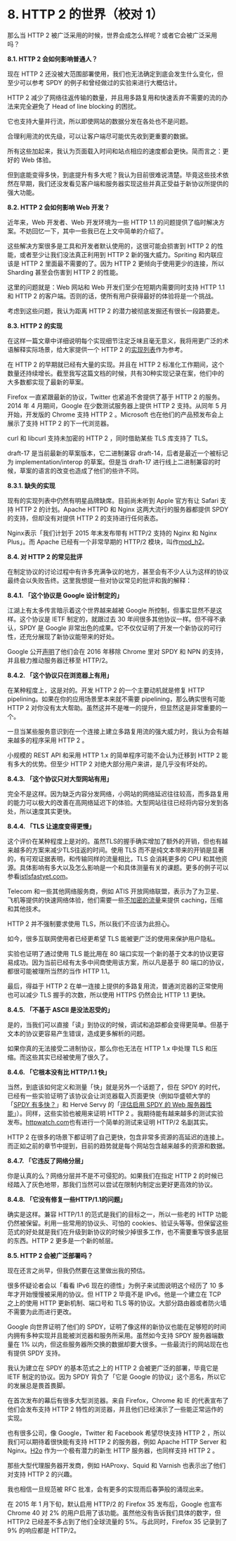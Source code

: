 # 8. HTTP 2 的世界（校对 1）

那么当 HTTP 2 被广泛采用的时候，世界会成怎么样呢？或者它会被广泛采用吗？

**8.1. HTTP 2 会如何影响普通人？**

现在 HTTP 2 还没被大范围部署使用，我们也无法确定到底会发生什么变化，但至少可以参考 SPDY 的例子和曾经做过的实验来进行大概估计。

HTTP 2 减少了网络往返传输的数量，并且用多路复用和快速丢弃不需要的流的办法来完全避免了 Head of line blocking 的困扰。

它也支持大量并行流，所以即使网站的数据分发在各处也不是问题。

合理利用流的优先级，可以让客户端尽可能优先收到更重要的数据。

所有这些加起来，我认为页面载入时间和站点相应的速度都会更快。简而言之：更好的 Web 体验。

但到底能变得多快，到底提升有多大呢？我认为目前很难说清楚。毕竟这些技术依然在早期，我们还没发看见客户端和服务器实现这些并真正受益于新协议所提供的强大功能。

**8.2. HTTP 2 会如何影响 Web 开发？**

近年来，Web 开发者、Web 开发环境为一些 HTTP 1.1 的问题提供了临时解决方案。不妨回忆一下，其中一些我已在上文中简单的介绍了。

这些解决方案很多是工具和开发者默认使用的，这很可能会损害到 HTTP 2 的性能，或者至少让我们没法真正利用到 HTTP 2 新的强大威力。Spriting 和内联应该是 HTTP 2 里面最不需要的了。因为 HTTP 2 更倾向于使用更少的连接，所以 Sharding 甚至会伤害到 HTTP 2 的性能。

这里的问题就是：Web 网站和 Web 开发们至少在短期内需要同时支持 HTTP 1.1 和 HTTP 2 的客户端。否则的话，使所有用户获得最好的体验将是一个挑战。

考虑到这些问题，我认为距离 HTTP 2 的潜力被彻底发掘还有很长一段路要走。

**8.3. HTTP 2 的实现**

在这样一篇文章中详细说明每个实现细节注定乏味且毫无意义，我将用更广泛的术语解释实际场景，给大家提供一个 HTTP 2 的[实现列表](https://github.com/http2/http2-spec/wiki/Implementations)作为参考。

在 HTTP 2 的早期就已经有大量的实现。并且在 HTTP 2 标准化工作期间，这个数量还持续增长。截至我写这篇文档的时候，共有30种实现记录在案，他们中的大多数都实现了最新的草案。

Firefox 一直紧跟最新的协议，Twitter 也紧追不舍提供了基于 HTTP 2 的服务。2014 年 4 月期间，Google 在少数测试服务器上提供 HTTP 2 支持。从同年 5 月开始，开发版的 Chrome 支持 HTTP 2 。Microsoft 也在他们的产品预发布会上展示了支持 HTTP 2 的下一代浏览器。

curl 和 libcurl 支持未加密的 HTTP 2 ，同时借助某些 TLS 库支持了 TLS。

draft-17 是当前最新的草案版本，它二进制兼容 draft-14，后者是最近一个被标记为 implementation/interop 的草案。但是当 draft-17 进行线上二进制兼容的时候，草案的语言的改变也造成了他们的些许不同。<!-- 这段需要review --><!-- reviewed by @Jury_Xiong -->

**8.3.1. 缺失的实现**

现有的实现列表中仍然有明星品牌缺席。目前尚未听到 Apple 官方有让 Safari 支持 HTTP 2 的计划。Apache HTTPD 和 Nginx 这两大流行的服务器都提供 SPDY 的支持，但却没有对提供 HTTP 2 的支持进行任何表态。

Nginx表示「我们计划于 2015 年末发布带有 HTTP/2 支持的 Nginx 和 Nginx Plus」。而 Apache 已经有一个非常早期的 HTTP/2 模块，叫作[mod_h2](https://icing.github.io/mod_h2/)。

**8.4. 对 HTTP 2 的常见批评**

在制定协议的讨论过程中有许多充满争议的地方，甚至会有不少人认为这样的协议最终会以失败告终。这里我想提一些对协议常见的批评和我的解释：

**8.4.1. 「这个协议是 Google 设计制定的」**

江湖上有太多传言暗示着这个世界越来越被 Google 所控制，但事实显然不是这样。这个协议是 IETF 制定的，就跟过去 30 年间很多其他协议一样。但不得不承认，SPDY 是 Google 非常出色的成果。它不仅仅证明了开发一个新协议的可行性，还充分展现了新协议能带来的好处。

Google 公开[声明](http://blog.chromium.org/2015/02/hello-http2-goodbye-spdy-http-is_9.html)了他们会在 2016 年移除 Chrome 里对 SPDY 和 NPN 的支持，并且极力推动服务器迁移至 HTTP/2。

**8.4.2. 「这个协议只在浏览器上有用」**

在某种程度上，这是对的。开发 HTTP 2 的一个主要动机就是修复 HTTP pipelining。如果在你的应用场景里本来就不需要 pipelining，那么确实很有可能 HTTP 2 对你没有太大帮助。虽然这并不是唯一的提升，但显然这是非常重要的一个。

一旦当某些服务意识到在一个连接上建立多路复用流的强大威力时，我认为会有越来越多的程序采用 HTTP 2 。

小规模的 REST API 和采用 HTTP 1.x 的简单程序可能不会认为迁移到 HTTP 2 能有多大的优势。但至少 HTTP 2 对绝大部分用户来讲，是几乎没有坏处的。

**8.4.3. 「这个协议只对大型网站有用」**

完全不是这样。因为缺乏内容分发网络，小网站的网络延迟往往较高，而多路复用的能力可以极大的改善在高网络延迟下的体验。大型网站往往已经将内容分发到各处，所以速度其实更快。

**8.4.4. 「TLS 让速度变得更慢」**

这个评价在某种程度上是对的。虽然TLS的握手确实增加了额外的开销，但也有越来越多的方案来减少TLS往返的时间。使用 TLS 而不是纯文本带来的开销是显著的，有可观证据表明，和传输同样的流量相比，TLS 会消耗更多的 CPU 和其他资源。具体影响有多大以及怎么影响是一个和具体测量有关的课题。更多的例子可以参看[istlsfastyet.com](http://istlsfastyet.com)。

Telecom 和一些其他网络服务商，例如 ATIS 开放网络联盟，表示为了为卫星、飞机等提供的快速网络体验，他们需要一些[不加密的流量](http://www.atis.org/openweballiance/docs/OWAKickoffSlides051414.pdf )来提供 caching，压缩和其他技术。

HTTP 2 并不强制要求使用 TLS，所以我们不应该为此担心。

如今，很多互联网使用者已经更希望 TLS 能被更广泛的使用来保护用户隐私。

实验也证明了通过使用 TLS 能比用在 80 端口实现一个新的基于文本的协议更容易成功。因为当前已经有太多中间商使用该方案，所以凡是基于 80 端口的协议，都很可能被理所当然的当作 HTTP 1.1。

最后，得益于 HTTP 2 在单一连接上提供的多路复用流，普通浏览器的正常使用也可以减少 TLS 握手的次数，所以使用 HTTPS 仍然会比 HTTP 1.1 更快。

**8.4.5. 「不基于 ASCII 是没法忍受的」**

是的，当我们可以直接「读」到协议的时候，调试和追踪都会变得更简单。但基于文本的协议更容易产生错误，造成更多解析的问题。

如果你真的无法接受二进制协议，那么你也无法在 HTTP 1.x 中处理 TLS 和压缩。而这些其实已经被使用了很久了。

**8.4.6. 「它根本没有比 HTTP/1.1 快」**

当然，到底该如何定义和测量「快」就是另外一个话题了，但在 SPDY 的时代，已经有一些实验证明了该协议会让浏览器载入页面更快（例如华盛顿大学的「[SPDY 有多快？](https://www.usenix.org/system/files/conference/nsdi14/nsdi14-paper-wang_xiao_sophia.pdf)」和 Hervé Servy 的「[评估启用 SPDY 的 Web 服务器性能](http://www.neotys.com/blog/performance-of-spdy-enabled-web-servers/)」）。同样，这些实验也被用来证明 HTTP 2 。我期待能有越来越多的测试实验发布。[httpwatch.com](http://blog.httpwatch.com/2015/01/16/a-simple-performance-comparison-of-https-spdy-and-http2/)也有进行一个简单的测试来证明 HTTP/2 名副其实。

HTTP 2 在很多的场景下都证明了自己更快，包含非常多资源的高延迟的连接上。而正如之前的章节中提到，目前的趋势就是每个网站包含越来越多的资源和数据。

**8.4.7. 「它违反了网络分层」**

你是认真的么？网络分层并不是不可侵犯的。如果我们在指定 HTTP 2 的时候已经踏入了灰色地带，那我们当然可以尝试在限制内制定出更好更高效的协议。


**8.4.8. 「它没有修复一些HTTP/1.1的问题」**

确实是这样。兼容 HTTP/1.1 的范式是我们的目标之一，所以一些老的 HTTP 功能仍然被保留。利用一些常用的协议头、可怕的 cookies、验证头等等。但保留这些范式的好处就是我们在升级到新协议的时候少掉很多工作，也不需要重写很多底层的东西。HTTP 2 更多是一个新的帧层。

**8.5. HTTP 2 会被广泛部署吗？**

现在还言之尚早，但我仍然要在这里做出我的预估。

很多怀疑论者会以「看看 IPv6 现在的德性」为例子来试图说明这个经历了 10 多年才开始慢慢被采用的协议。但 HTTP 2 毕竟不是 IPv6。他是一个建立在 TCP 之上的使用 HTTP 更新机制、端口号和 TLS 等的协议。大部分路由器或者防火墙不需要为此而进行更改。

Google 向世界证明了他们的 SPDY，证明了像这样的新协议也能在足够短的时间内拥有多种实现并且能被浏览器和服务所采用。虽然如今支持 SPDY 服务器端数量在 1% 以内，但这些服务器所交换的数据却要大很多。一些最流行的网站现在也有提供 SPDY 支持。

我认为建立在 SPDY 的基本范式之上的 HTTP 2 会被更广泛的部署，毕竟它是 IETF 制定的协议。因为 SPDY 背负了「它是 Google 的协议」这个恶名，所以它的发展总是畏首畏脚。

在首次发布的幕后有很多大型浏览器。来自 Firefox，Chrome 和 IE 的代表宣布了他们会发布支持 HTTP 2 特性的浏览器，并且他们已经演示了一些能正常运作的实现。

也有很多公司，像 Google，Twitter 和 Facebook 希望尽快支持 HTTP 2 ，所以我们可以期待着很快能有支持 HTTP 2 的服务器，例如 Apache HTTP Server 和 Nginx。[H2o](https://github.com/h2o/h2o) 作为一个极有潜力的新生 HTTP 服务器，也同样支持 HTTP 2 。

那些大型代理服务器开发商，例如 HAProxy、Squid 和 Varnish 也表示出了他们对支持 HTTP 2 的兴趣。

我也相信一旦规范被 RFC 批准，会有更多的实现雨后春笋般的涌现出来。

在 2015 年 1 月下旬，默认启用 HTTP/2 的 Firefox 35 发布后，Google 也宣布 Chrome 40 对 2% 的用户启用了该功能。虽然他没有告诉我们具体的数字，但 HTTP/2 已经差不多占到了他们全球流量的 5%。与此同时，Firefox 35 记录到了 9% 的响应都是 HTTP/2。

